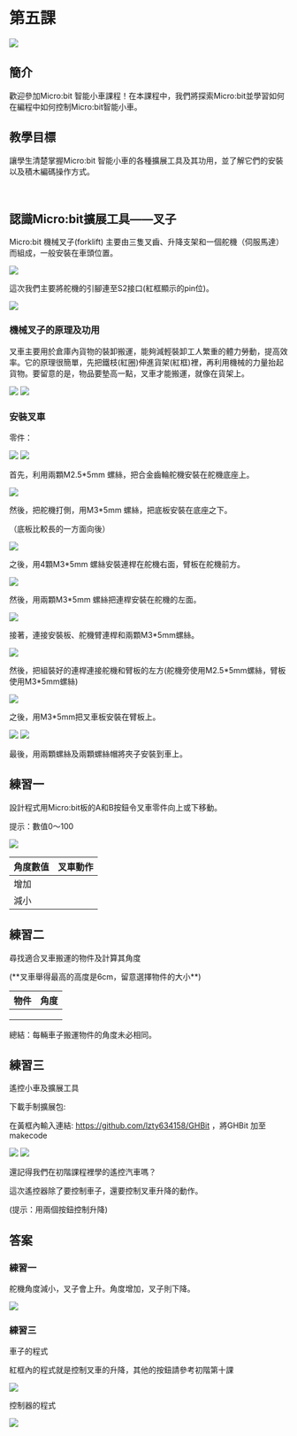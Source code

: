 # 第五課
![](pic/5/5_1.png)

## 簡介
<P>
歡迎參加Micro:bit 智能小車課程！在本課程中，我們將探索Micro:bit並學習如何在編程中如何控制Micro:bit智能小車。
<P>

## 教學目標
<P>
讓學生清楚掌握Micro:bit 智能小車的各種擴展工具及其功用，並了解它們的安裝以及積木編碼操作方式。
<P>

 
## 認識Micro:bit擴展工具——叉子
<P>
Micro:bit 機械叉子(forklift) 主要由三隻叉齒、升降支架和一個舵機（伺服馬達）而組成，一般安裝在車頭位置。 
<P>

![](pic/5/5_2.png)
<P>
這次我們主要將舵機的引腳連至S2接口(紅框顯示的pin位)。
<P>

![](pic/5/5_3.png)

### 機械叉子的原理及功用
<P>
叉車主要用於倉庫內貨物的裝卸搬運，能夠減輕裝卸工人繁重的體力勞動，提高效率。它的原理很簡單，先把鐵枝(紅圈)伸進貨架(紅框)裡，再利用機械的力量抬起貨物。要留意的是，物品要墊高一點，叉車才能搬運，就像在貨架上。
<P>

![](pic/5/5_4.png)
![](pic/5/5_5.png)

### 安裝叉車
<P>
零件：
<P>

![](pic/5/5_6.png)
![](pic/5/5_7.png)
<P>
首先，利用兩顆M2.5*5mm 螺絲，把合金齒輪舵機安裝在舵機底座上。
<P>

![](pic/5/5_8.png)
<P>
然後，把舵機打側，用M3*5mm 螺絲，把底板安裝在底座之下。
<P>
<P>
（底板比較長的一方面向後）
<P>

![](pic/5/5_9.png)
<P>
之後，用4顆M3*5mm 螺絲安裝連桿在舵機右面，臂板在舵機前方。
<P>

![](pic/5/5_10.png)
<P>
然後，用兩顆M3*5mm 螺絲把連桿安裝在舵機的左面。
<P>

![](pic/5/5_11.png)
<P>
接著，連接安裝板、舵機臂連桿和兩顆M3*5mm螺絲。
<P>

![](pic/5/5_12.png)
<P>
然後，把組裝好的連桿連接舵機和臂板的左方(舵機旁使用M2.5*5mm螺絲，臂板使用M3*5mm螺絲)
<P>

![](pic/5/5_13.png)
<P>
之後，用M3*5mm把叉車板安裝在臂板上。
<P>

![](pic/5/5_14.png)
![](pic/5/5_15.png)
<P>
最後，用兩顆螺絲及兩顆螺絲帽將夾子安裝到車上。
<P>
 
## 練習一
<P>
設計程式用Micro:bit板的A和B按鈕令叉車零件向上或下移動。
<P>
<P>
提示：數值0～100
<P>

![](pic/5/5_16.png)

角度數值|叉車動作
---|---
增加|
減小|

## 練習二
<P>
尋找適合叉車搬運的物件及計算其角度
<P>
<P>
(**叉車舉得最高的高度是6cm，留意選擇物件的大小**)
<P>
  
物件|角度
---|---
<T><T>|
<T><T>|
<T><T>|

<P>
總結：每輛車子搬運物件的角度未必相同。 
<P>

## 練習三
<P>
遙控小車及擴展工具
<P>
<P>
下載手制擴展包:
<P>
<P>
在黃框內輸入連結: <a href="https://github.com/lzty634158/GHBit">https://github.com/lzty634158/GHBit</a> ，將GHBit 加至makecode
<P>

![](pic/5/5_17.png)
![](pic/5/5_18.png)
<P>
還記得我們在初階課程裡學的遙控汽車嗎？
<P>
<P>
這次遙控器除了要控制車子，還要控制叉車升降的動作。
<P>
<P>
(提示：用兩個按鈕控制升降)
<P>

## 答案
### 練習一
<P>
舵機角度減小，叉子會上升。角度增加，叉子則下降。
<P>

![](pic/5/5_19.png)

### 練習三
<P>
車子的程式
<P>
<P>
紅框內的程式就是控制叉車的升降，其他的按鈕請參考初階第十課
<P>

![](pic/5/5_20.png)
<P>
控制器的程式
<P>

![](pic/5/5_21.png)
